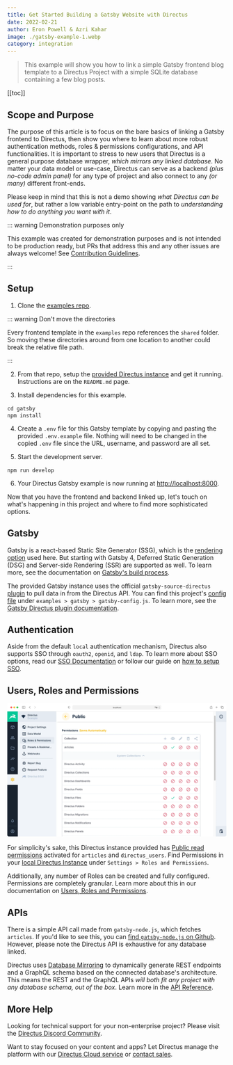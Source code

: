 ```yaml
---
title: Get Started Building a Gatsby Website with Directus
date: 2022-02-21
author: Eron Powell & Azri Kahar
image: ./gatsby-example-1.webp
category: integration
---
```


> This example will show you how to link a simple Gatsby frontend blog template to a Directus Project with a simple SQLite database containing a few blog posts.

[[toc]]

## Scope and Purpose

The purpose of this article is to focus on the bare basics of linking a Gatsby frontend to Directus, then show you where to learn about more robust authentication methods, roles & permissions configurations, and API functionalities. It is important to stress to new users that Directus is a general purpose database wrapper, _which mirrors any linked database_. No matter your data model or use-case, Directus can serve as a backend _(plus no-code admin panel)_ for any type of project and also connect to any _(or many)_ different front-ends.

Please keep in mind that this is not a demo showing _what Directus can be used for_, but rather a low variable entry-point on the path to _understanding how to do anything you want with it_.

::: warning Demonstration purposes only

This example was created for demonstration purposes and is not intended to be production ready, but PRs that address this and any other issues are always welcome! See [Contribution Guidelines](https://docs.directus.io/contributing/introduction/).

:::

## Setup

1. Clone the [examples repo](https://github.com/directus/examples).

::: warning Don't move the directories

Every frontend template in the `examples` repo references the `shared` folder. So moving these directories around from one location to another could break the relative file path.

:::

2. From that repo, setup the [provided Directus instance](https://github.com/directus/examples/tree/main/directus) and get it running. Instructions are on the `README.md` page.

3. Install dependencies for this example.

```
cd gatsby
npm install
```

4. Create a `.env` file for this Gatsby template by copying and pasting the provided `.env.example` file. Nothing will need to be changed in the copied `.env` file since the URL, username, and password are all set.

5. Start the development server.

```
npm run develop
```

6. Your Directus Gatsby example is now running at <http://localhost:8000>.

Now that you have the frontend and backend linked up, let's touch on what's happening in this project and where to find more sophisticated options.

## Gatsby

Gatsby is a react-based Static Site Generator (SSG), which is the [rendering option](https://www.gatsbyjs.com/docs/conceptual/rendering-options/#what-is-a-rendering-option) used here. But starting with Gatsby 4, Deferred Static Generation (DSG) and Server-side Rendering (SSR) are supported as well. To learn more, see the documentation on [Gatsby's build process](https://www.gatsbyjs.com/docs/conceptual/overview-of-the-gatsby-build-process/).

The provided Gatsby instance uses the official `gatsby-source-directus` [plugin](https://www.gatsbyjs.com/docs/plugins/) to pull data in from the Directus API. You can find this project's [config file](https://github.com/directus/examples/blob/main/gatsby/gatsby-config.js) under `examples > gatsby > gatsby-config.js`. To learn more, see the [Gatsby Directus plugin documentation](https://www.gatsbyjs.com/plugins/@directus/gatsby-source-directus/).

## Authentication

Aside from the default `local` authentication mechanism, Directus also supports SSO through `oauth2`, `openid`, and `ldap`. To learn more about SSO options, read our [SSO Documentation](https://docs.directus.io/configuration/config-options/#authentication) or follow our guide on [how to setup SSO](https://docs.directus.io/configuration/sso/).

## Users, Roles and Permissions

![Directus Permissions](roles-and-permissions-20220204A.webp)

For simplicity's sake, this Directus instance provided has [Public read permissions](https://docs.directus.io/getting-started/quickstart/#_6-set-role-public-permissions) activated for `articles` and `directus_users`. Find Permissions in your [local Directus Instance](http://localhost:8055/admin/settings/roles/public) under `Settings > Roles and Permissions`.

Additionally, any number of Roles can be created and fully configured. Permissions are completely granular. Learn more about this in our documentation on [Users, Roles and Permissions](https://docs.directus.io/configuration/users-roles-permissions/).

## APIs

There is a simple API call made from `gatsby-node.js`, which fetches `articles`. If you'd like to see this, you can [find `gatsby-node.js` on Github](https://github.com/directus/examples/blob/main/angular/src/app/pages/home/home.component.ts). However, please note the Directus API is exhaustive for any database linked.

Directus uses [Database Mirroring](https://docs.directus.io/getting-started/introduction/#database-mirroring) to dynamically generate REST endpoints and a GraphQL schema based on the connected database's architecture. This means the REST and the GraphQL APIs _will both fit any project with any database schema, out of the box_. Learn more in the [API Reference](https://docs.directus.io/reference/introduction/).

## More Help

Looking for technical support for your non-enterprise project? Please visit the [Directus Discord Community](https://directus.chat/).

Want to stay focused on your content and apps? Let Directus manage the platform with our [Directus Cloud service](https://directus.io/pricing/) or [contact sales](https://directus.io/contact/).
